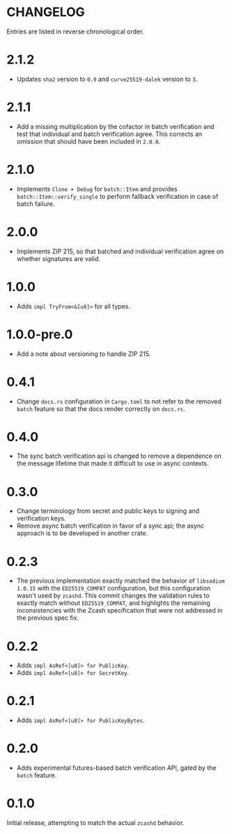 # CHANGELOG

Entries are listed in reverse chronological order.

# 2.1.2

* Updates `sha2` version to `0.9` and `curve25519-dalek` version to `3`.

# 2.1.1

* Add a missing multiplication by the cofactor in batch verification and test
  that individual and batch verification agree.  This corrects an omission that
  should have been included in `2.0.0`.

# 2.1.0

* Implements `Clone + Debug` for `batch::Item` and provides
  `batch::Item::verify_single` to perform fallback verification in case
  of batch failure.

# 2.0.0

* Implements ZIP 215, so that batched and individual verification
  agree on whether signatures are valid.

# 1.0.0

* Adds `impl TryFrom<&[u8]>` for all types.

# 1.0.0-pre.0

* Add a note about versioning to handle ZIP 215.

# 0.4.1

* Change `docs.rs` configuration in `Cargo.toml` to not refer to the removed
  `batch` feature so that the docs render correctly on `docs.rs`.

# 0.4.0

* The sync batch verification api is changed to remove a dependence on the
  message lifetime that made it difficult to use in async contexts.

# 0.3.0

* Change terminology from secret and public keys to signing and verification
  keys.
* Remove async batch verification in favor of a sync api; the async approach is
  to be developed in another crate.

# 0.2.3

* The previous implementation exactly matched the behavior of `libsodium`
  `1.0.15` with the `ED25519_COMPAT` configuration, but this configuration
  wasn't used by `zcashd`. This commit changes the validation rules to exactly
  match without `ED25519_COMPAT`, and highlights the remaining inconsistencies
  with the Zcash specification that were not addressed in the previous spec
  fix.

# 0.2.2

* Adds `impl AsRef<[u8]> for PublicKey`.
* Adds `impl AsRef<[u8]> for SecretKey`.

# 0.2.1

* Adds `impl AsRef<[u8]> for PublicKeyBytes`.

# 0.2.0

* Adds experimental futures-based batch verification API, gated by the `batch` feature.

# 0.1.0

Initial release, attempting to match the actual `zcashd` behavior.
